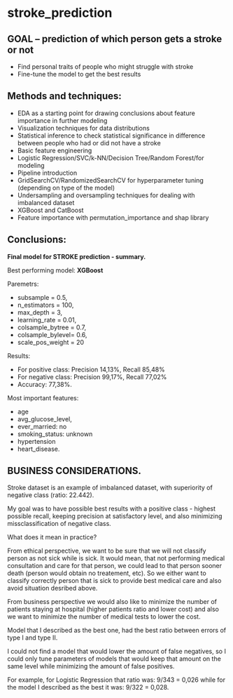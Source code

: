# stroke_prediction

## **GOAL** – prediction of which person gets a stroke or not

-	Find personal traits of people who might struggle with stroke
-	Fine-tune the model to get the best results

## **Methods and techniques:**
-	EDA as a starting point for drawing conclusions about feature importance in further modeling
-	Visualization techniques for data distributions
-	Statistical inference to check statistical significance in difference between people who had or did not have a stroke
-	Basic feature engineering 
-	Logistic Regression/SVC/k-NN/Decision Tree/Random Forest/for modeling
-	Pipeline introduction
-	GridSearchCV/RandomizedSearchCV for hyperparameter tuning (depending on type of the model)
-	Undersampling and oversampling techniques for dealing with imbalanced dataset
-	XGBoost and CatBoost
-	Feature importance with permutation_importance and shap library

## **Conclusions:**
**Final model for STROKE prediction - summary.**

Best performing model: **XGBoost**

Paremetrs: 

- subsample = 0.5, 
- n_estimators = 100, 
- max_depth = 3, 
- learning_rate = 0.01, 
- colsample_bytree = 0.7, 
- colsample_bylevel= 0.6, 
- scale_pos_weight = 20

Results: 

- For positive class: Precision 14,13%, Recall 85,48%
- For negative class: Precision 99,17%, Recall 77,02%
- Accuracy: 77,38%.

Most important features:

- age
- avg_glucose_level,
- ever_married: no
- smoking_status: unknown
- hypertension
- heart_disease.

## BUSINESS CONSIDERATIONS.

Stroke dataset is an example of imbalanced dataset, with superiority of negative class (ratio: 22.442). 

My goal was to have possible best results with a positive class - highest possible recall, keeping precision at satisfactory level, and also minimizing missclassification of negative class. 

What does it mean in practice?

From ethical perspective, we want to be sure that we will not classify person as not sick while is sick. It would mean, that not performing medical consultation and care for that person, we could lead to that person sooner death (person would obtain no treatement, etc). So we either want to classify correctly person that is sick to provide best medical care and also avoid situation desribed above.

From business perspective we would also like to minimize the number of patients staying at hospital (higher patients ratio and lower cost) and also we want to minimize the number of medical tests to lower the cost. 

Model that I described as the best one, had the best ratio between errors of type I and type II.

I could not find a model that would lower the amount of false negatives, so I could only tune parameters of models that would keep that amount on the same level while minimizing the amount of false positives. 

For example, for Logistic Regression that ratio was: 9/343 = 0,026 while for the model I described as the best it was: 9/322 = 0,028.

